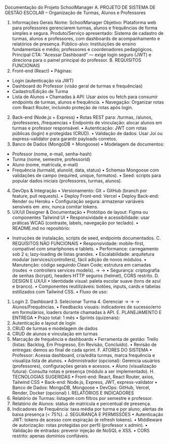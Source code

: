 Documentação do Projeto SchoolManager
A. PROJETO DE SISTEMA DE GESTÃO ESCOLAR – Organização de
Turmas, Alunos e Professores

1. Informações Gerais
   Nome: SchoolManager
   Objetivo: Plataforma web para professores gerenciarem turmas, alunos e
   frequências de forma simples e segura.
   Produto/Serviço apresentado: Sistema de cadastro de turmas, alunos e
   professores, com dashboards de acompanhamento e relatórios de presença.
   Público-alvo: Instituições de ensino fundamentais e médio; professores e
   coordenadores pedagógicos.
   Principal CTA: "Acessar Dashboard" — exige login seguro (JWT) e direciona para o
   painel principal do professor.
   B. REQUISITOS FUNCIONAIS
1. Front-end (React)
   • Páginas:

- Login (autenticação via JWT)
- Dashboard do Professor (visão geral de turmas e frequências)
- Cadastro/Edição de Turma
- Lista de Alunos
  • Chamadas à API: Usar axios ou fetch para consumir endpoints de turmas, alunos
  e frequência.
  • Navegação: Organizar rotas com React Router, incluindo proteção de rotas após
  login.

2. Back-end (Node.js + Express)
   • Rotas REST para: /turmas, /alunos, /professores, /frequencias
   • Endpoints de vinculação: alocar alunos em turmas e professor responsável.
   • Autenticação: JWT com rotas públicas (login) e protegidas (CRUD).
   • Validação de dados: Usar Joi ou express-validator para garantir payloads
   corretos.
3. Banco de Dados (MongoDB + Mongoose)
   • Modelagem de documentos:

- Professor (nome, e-mail, senha-hash)
- Turma (nome, semestre, professorId)
- Aluno (nome, matrícula, e-mail)
- Frequência (turmaId, alunoId, data, status)
  • Schemas Mongoose com validações de campo (required, unique, formatos).
  • Seed: scripts para popular dados iniciais (professores, turmas, alunos).

4. DevOps & Integração
   • Versionamento: Git + GitHub (branch por feature, pull requests).
   • Deploy Front-end: Vercel
   • Deploy Back-end: Render ou Heroku
   • Configuração segura: armazenar variáveis sensíveis em .env, nunca comitar
   tokens.
5. UX/UI Designer & Documentação
   • Protótipo de layout: Figma ou componentes Tailwind UI
   • Responsividade e acessibilidade: usar práticas WCAG (contraste, labels,
   navegação por teclado).
   • README.md no repositório:

- Instruções de instalação, scripts de seed, endpoints documentados.
  C. REQUISITOS NÃO FUNCIONAIS
  • Responsividade: mobile-first, compatível com smartphones e tablets.
  • Performance: carregamento sob 2 s; lazy-loading de listas grandes.
  • Escalabilidade: arquitetura modular (services/controllers), fácil adição de novos
  módulos.
  • Manutenção: código seguindo Clean Code; estrutura em camadas (routes →
  controllers services models). → →
  • Segurança: criptografia de senhas (bcrypt), headers HTTP seguros (helmet), CORS
  restrito.
  D. DESIGN E UX/UI
  • Identidade visual: paleta escolar suave (tons de azul e branco).
  • Componentes reutilizáveis: botões, inputs, cards e tabelas estilizados com
  Tailwind CSS.
  • Fluxo de uso:

1.  Login 2. Dashboard 3. Selecionar Turma 4. Gerenciar → → →
    Alunos/Frequências.
    • Feedbacks visuais: indicadores de sucesso/erro em formulários, loaders durante
    chamadas à API.
    E. PLANEJAMENTO E ENTREGA
    • Prazo total: 1 mês
    • Sprints (quizenais):
1.  Autenticação e layout de login
1.  CRUD de turmas e modelagem de dados
1.  CRUD de alunos e vinculação em turmas
1.  Marcação de frequência e dashboards
    • Ferramenta de gestão: Trello (listas: Backlog, Em Progresso, Em Revisão,
    Concluído).
    • Revisão de entregas: demos ao final de cada sprint.
    F. ATORES DO SISTEMA
    • Professor: Acessa dashboard, cria/edita turmas, marca frequência e visualiza
    lista de alunos.
    • Administrador (opcional): Gerencia usuários (professores), configurações gerais
    e acessos.
    • Aluno (visualização futura): Consulta notas e presença (módulo a ser
    implementado).
    H. TECNOLOGIAS SUGERIDAS
    • Front-end: React, React Router, axios, Tailwind CSS
    • Back-end: Node.js, Express, JWT, express-validator
    • Banco de Dados: MongoDB, Mongoose
    • DevOps: GitHub, Vercel, Render, Docker (opcional)
    I. RELATÓRIOS E INDICADORES
1.  Relatório de Turmas: listagem com filtros por semestre e professor.
1.  Relatório de Alunos: status de matrícula e percentual de presença.
1.  Indicadores de Frequência: taxa média por turma e por aluno; alertas de baixa
    presença (< 75%).
    J. SEGURANÇA E PERMISSÕES
    • Autenticação JWT: tokens de acesso com expiração (e refresh tokens).
    • Middleware de autorização: rotas protegidas por perfil (professor x admin).
    • Validação de entradas: prevenir injeção de NoSQL e XSS.
    • CORS restrito: apenas domínios confiáveis.

